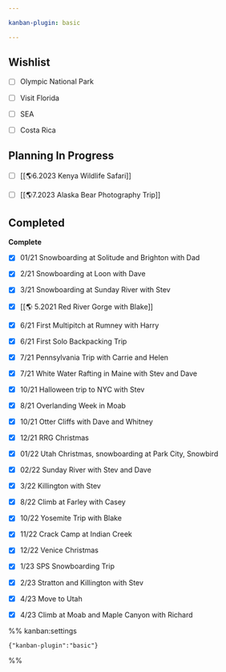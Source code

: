 ```yaml
---

kanban-plugin: basic

---
```


## Wishlist

- [ ] Olympic National Park
- [ ] Visit Florida
- [ ] SEA
- [ ] Costa Rica


## Planning In Progress

- [ ] [[🌎6.2023 Kenya Wildlife Safari]]
- [ ] [[🌎7.2023 Alaska Bear Photography Trip]]


## Completed

**Complete**
- [x] 01/21 Snowboarding at  Solitude and Brighton with Dad
- [x] 2/21 Snowboarding at Loon with Dave
- [x] 3/21 Snowboarding at Sunday River with Stev
- [x] [[🌎 5.2021 Red River Gorge with Blake]]
- [x] 6/21 First Multipitch at Rumney with Harry
- [x] 6/21 First Solo Backpacking Trip
- [x] 7/21 Pennsylvania Trip with Carrie and Helen
- [x] 7/21 White Water Rafting in Maine with Stev and Dave
- [x] 10/21 Halloween trip to NYC with Stev
- [x] 8/21 Overlanding Week in Moab
- [x] 10/21 Otter Cliffs with Dave and Whitney
- [x] 12/21 RRG Christmas
- [x] 01/22 Utah Christmas, snowboarding at Park City, Snowbird
- [x] 02/22 Sunday River with Stev and Dave
- [x] 3/22 Killington with Stev
- [x] 8/22 Climb at Farley with Casey
- [x] 10/22 Yosemite Trip with Blake
- [x] 11/22 Crack Camp at Indian Creek
- [x] 12/22 Venice Christmas
- [x] 1/23 SPS Snowboarding Trip
- [x] 2/23 Stratton and Killington with Stev
- [x] 4/23 Move to Utah
- [x] 4/23 Climb at Moab and Maple Canyon with Richard




%% kanban:settings
```
{"kanban-plugin":"basic"}
```
%%
